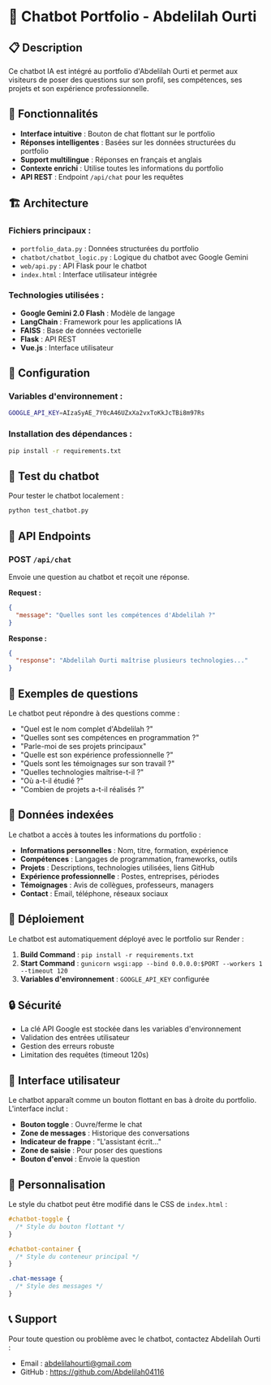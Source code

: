 # 🤖 Chatbot Portfolio - Abdelilah Ourti

## 📋 Description

Ce chatbot IA est intégré au portfolio d'Abdelilah Ourti et permet aux visiteurs de poser des questions sur son profil, ses compétences, ses projets et son expérience professionnelle.

## 🚀 Fonctionnalités

- **Interface intuitive** : Bouton de chat flottant sur le portfolio
- **Réponses intelligentes** : Basées sur les données structurées du portfolio
- **Support multilingue** : Réponses en français et anglais
- **Contexte enrichi** : Utilise toutes les informations du portfolio
- **API REST** : Endpoint `/api/chat` pour les requêtes

## 🏗️ Architecture

### Fichiers principaux :
- `portfolio_data.py` : Données structurées du portfolio
- `chatbot/chatbot_logic.py` : Logique du chatbot avec Google Gemini
- `web/api.py` : API Flask pour le chatbot
- `index.html` : Interface utilisateur intégrée

### Technologies utilisées :
- **Google Gemini 2.0 Flash** : Modèle de langage
- **LangChain** : Framework pour les applications IA
- **FAISS** : Base de données vectorielle
- **Flask** : API REST
- **Vue.js** : Interface utilisateur

## 🔧 Configuration

### Variables d'environnement :
```bash
GOOGLE_API_KEY=AIzaSyAE_7Y0cA46UZxXa2vxToKkJcTBi8m97Rs
```

### Installation des dépendances :
```bash
pip install -r requirements.txt
```

## 🧪 Test du chatbot

Pour tester le chatbot localement :

```bash
python test_chatbot.py
```

## 📡 API Endpoints

### POST `/api/chat`
Envoie une question au chatbot et reçoit une réponse.

**Request :**
```json
{
  "message": "Quelles sont les compétences d'Abdelilah ?"
}
```

**Response :**
```json
{
  "response": "Abdelilah Ourti maîtrise plusieurs technologies..."
}
```

## 💬 Exemples de questions

Le chatbot peut répondre à des questions comme :

- "Quel est le nom complet d'Abdelilah ?"
- "Quelles sont ses compétences en programmation ?"
- "Parle-moi de ses projets principaux"
- "Quelle est son expérience professionnelle ?"
- "Quels sont les témoignages sur son travail ?"
- "Quelles technologies maîtrise-t-il ?"
- "Où a-t-il étudié ?"
- "Combien de projets a-t-il réalisés ?"

## 🎯 Données indexées

Le chatbot a accès à toutes les informations du portfolio :

- **Informations personnelles** : Nom, titre, formation, expérience
- **Compétences** : Langages de programmation, frameworks, outils
- **Projets** : Descriptions, technologies utilisées, liens GitHub
- **Expérience professionnelle** : Postes, entreprises, périodes
- **Témoignages** : Avis de collègues, professeurs, managers
- **Contact** : Email, téléphone, réseaux sociaux

## 🚀 Déploiement

Le chatbot est automatiquement déployé avec le portfolio sur Render :

1. **Build Command** : `pip install -r requirements.txt`
2. **Start Command** : `gunicorn wsgi:app --bind 0.0.0.0:$PORT --workers 1 --timeout 120`
3. **Variables d'environnement** : `GOOGLE_API_KEY` configurée

## 🔒 Sécurité

- La clé API Google est stockée dans les variables d'environnement
- Validation des entrées utilisateur
- Gestion des erreurs robuste
- Limitation des requêtes (timeout 120s)

## 📱 Interface utilisateur

Le chatbot apparaît comme un bouton flottant en bas à droite du portfolio. L'interface inclut :

- **Bouton toggle** : Ouvre/ferme le chat
- **Zone de messages** : Historique des conversations
- **Indicateur de frappe** : "L'assistant écrit..."
- **Zone de saisie** : Pour poser des questions
- **Bouton d'envoi** : Envoie la question

## 🎨 Personnalisation

Le style du chatbot peut être modifié dans le CSS de `index.html` :

```css
#chatbot-toggle {
  /* Style du bouton flottant */
}

#chatbot-container {
  /* Style du conteneur principal */
}

.chat-message {
  /* Style des messages */
}
```

## 📞 Support

Pour toute question ou problème avec le chatbot, contactez Abdelilah Ourti :
- Email : abdelilahourti@gmail.com
- GitHub : https://github.com/Abdelilah04116 